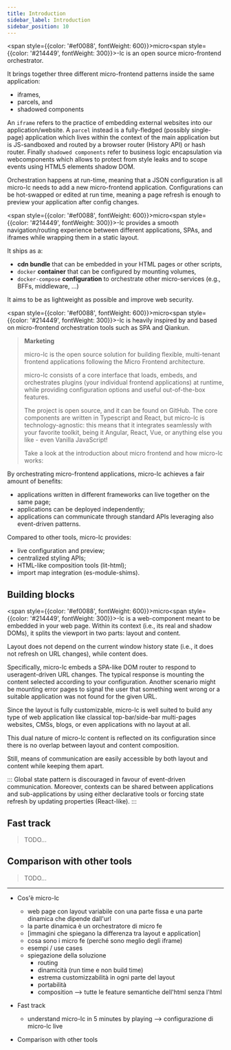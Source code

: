 ```yaml
---
title: Introduction
sidebar_label: Introduction
sidebar_position: 10
---
```


<span style={{color: '#ef0088', fontWeight: 600}}>micro</span><span style={{color: '#214449', fontWeight: 300}}>-lc </span>
is an open source micro-frontend orchestrator.

It brings together three different micro-frontend patterns inside the same application:

- iframes,
- parcels, and
- shadowed components

An `iframe` refers to the practice of embedding external websites into our application/website.
A `parcel` instead is a fully-fledged (possibly single-page) application which lives within the context of the main application but
is JS-sandboxed and routed by a browser router (History API) or hash router.
Finally `shadowed components` refer to business logic encapsulation via webcomponents which allows to protect from style leaks and to scope events
using HTML5 elements shadow DOM.

Orchestration happens at run-time, meaning that a JSON configuration is all micro-lc needs to add a new micro-frontend application.
Configurations can be hot-swapped or edited at run time, meaning a page refresh is enough to preview your application after
config changes.

<span style={{color: '#ef0088', fontWeight: 600}}>micro</span><span style={{color: '#214449', fontWeight: 300}}>-lc </span>
provides a smooth navigation/routing experience between different applications, SPAs, and iframes while wrapping
them in a static layout.

It ships as a:

- **cdn bundle** that can be embedded in your HTML pages or other scripts,
- `docker` **container** that can be configured by mounting volumes,
- `docker-compose` **configuration** to orchestrate other micro-services (e.g., BFFs, middleware, ...)

It aims to be as lightweight as possible and improve web security.

<span style={{color: '#ef0088', fontWeight: 600}}>micro</span><span style={{color: '#214449', fontWeight: 300}}>-lc </span>
is heavily inspired by and based on micro-frontend orchestration tools such as SPA and Qiankun.


> **Marketing**
> 
> micro-lc is the open source solution for building flexible, multi-tenant frontend applications following the Micro Frontend architecture.
>
> micro-lc consists of a core interface that loads, embeds, and orchestrates plugins (your individual frontend applications) at runtime,
> while providing configuration options and useful out-of-the-box features.
>
> The project is open source, and it can be found on GitHub. The core components are written in Typescript and React, but micro-lc
> is technology-agnostic: this means that it integrates seamlessly with your favorite toolkit, being it Angular, React, Vue, or anything
> else you like - even Vanilla JavaScript!
> 
> Take a look at the introduction about micro frontend and how micro-lc works:

By orchestrating micro-frontend applications, micro-lc achieves a fair amount of benefits:
* applications written in different frameworks can live together on the same page;
* applications can be deployed independently;
* applications can communicate through standard APIs leveraging also event-driven patterns.

Compared to other tools, micro-lc provides:
* live configuration and preview;
* centralized styling APIs;
* HTML-like composition tools (lit-html);
* import map integration (es-module-shims).

## Building blocks

<span style={{color: '#ef0088', fontWeight: 600}}>micro</span><span style={{color: '#214449', fontWeight: 300}}>-lc </span>
is a web-component meant to be embedded in your web page. Within its context (i.e., its real and shadow DOMs),
it splits the viewport in two parts: layout and content.

Layout does not depend on the current window history state (i.e., it does not refresh on URL changes), while content does.

Specifically, micro-lc embeds a SPA-like DOM router to respond to useragent-driven URL changes. The typical response is mounting the content selected
according to your configuration. Another scenario might be mounting error pages to signal the user that something went wrong or a suitable
application was not found for the given URL.

Since the layout is fully customizable, micro-lc is well suited to build any type of web application
like classical top-bar/side-bar multi-pages websites, CMSs, blogs, or even applications with no layout at all.

This dual nature of micro-lc content is reflected on its configuration since there is no overlap between layout and
content composition.

Still, means of communication are easily accessible by both layout and content while keeping them apart.

:::
Global state pattern is discouraged in favour of event-driven communication. Moreover, contexts can be shared between
applications and sub-applications by using either declarative tools or forcing state refresh by updating properties (React-like).
:::

## Fast track

> TODO...

## Comparison with other tools

> TODO...

---

* Cos'è micro-lc
  * web page con layout variabile con una parte fissa e una parte dinamica che dipende dall'url
  * la parte dinamica è un orchestratore di micro fe
  * [immagini che spiegano la differenza tra layout e application]
  * cosa sono i micro fe (perché sono meglio degli iframe)
  * esempi / use cases
  * spiegazione della soluzione
    * routing
    * dinamicità (run time e non build time)
    * estrema customizzabilità in ogni parte del layout
    * portabilità
    * composition --> tutte le feature semantiche dell'html senza l'html

* Fast track
  * understand micro-lc in 5 minutes by playing --> configurazione di micro-lc live

* Comparison with other tools
